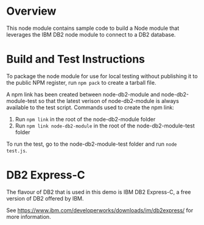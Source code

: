 # Overview
This node module contains sample code to build a Node module
that leverages the IBM DB2 node module to connect to a DB2 database.

# Build and Test Instructions
To package the node module for use for local testing without publishing
it to the public NPM register, run `npm pack` to create a tarball file.

A npm link has been created between node-db2-module and node-db2-module-test
so that the latest verison of node-db2-module is always available to the test script.
Commands used to create the npm link:

1. Run `npm link` in the root of the node-db2-module folder
2. Run `npm link node-db2-module` in the root of the node-db2-module-test folder

To run the test, go to the node-db2-module-test folder and run `node test.js`.

# DB2 Express-C
The flavour of DB2 that is used in this demo is IBM DB2 Express-C, a free
version of DB2 offered by IBM.

See https://www.ibm.com/developerworks/downloads/im/db2express/ for more information.